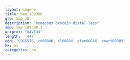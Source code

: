 ```yaml
---
layout: smgene
title: Smp_189380
grp: Smp_18
description: "homeobox protein distal less"
smp: Smp_189380.1
uniprot: "G4VE34"
length:   447
cdd: "COG5576, cd00086, cl00084, pfam00046, smart00389"
kk: ns
categories: sm
---
```


